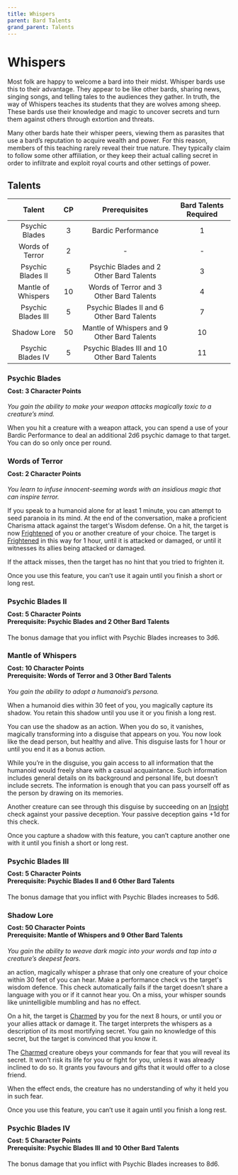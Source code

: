 ```yaml
---
title: Whispers
parent: Bard Talents
grand_parent: Talents
---
```


# Whispers
Most folk are happy to welcome a bard into their midst. Whisper bards use this to their advantage. They appear to be like other bards, sharing news, singing songs, and telling tales to the audiences they gather. In truth, the way of Whispers teaches its students that they are wolves among sheep. These bards use their knowledge and magic to uncover secrets and turn them against others through extortion and threats.

Many other bards hate their whisper peers, viewing them as parasites that use a bard’s reputation to acquire wealth and power. For this reason, members of this teaching rarely reveal their true nature. They typically claim to follow some other affiliation, or they keep their actual calling secret in order to infiltrate and exploit royal courts and other settings of power.

## Talents

| Talent | CP | Prerequisites | Bard Talents Required |
|:------:|:--:|:-------------:|:---------------------:|
| Psychic Blades     | 3  | Bardic Performance | 1 |
| Words of Terror    | 2  | - | - |
| Psychic Blades II  | 5  | Psychic Blades and 2 Other Bard Talents | 3 |
| Mantle of Whispers | 10 | Words of Terror and 3 Other Bard Talents | 4 |
| Psychic Blades III | 5  | Psychic Blades II and 6 Other Bard Talents | 7 |
| Shadow Lore        | 50 | Mantle of Whispers and 9 Other Bard Talents | 10 |
| Psychic Blades IV  | 5  | Psychic Blades III and 10 Other Bard Talents | 11 |

### Psychic Blades

<div style="margin-top:-10px;"></div>

#### **Cost:** 3 Character Points
*You gain the ability to make your weapon attacks magically toxic to a creature’s mind.*

When you hit a creature with a weapon attack, you can spend a use of your Bardic Performance to deal an additional 2d6 psychic damage to that target. You can do so only once per round.

### Words of Terror

<div style="margin-top:-10px;"></div>

#### **Cost:** 2 Character Points
*You learn to infuse innocent-seeming words with an insidious magic that can inspire terror.*

If you speak to a humanoid alone for at least 1 minute, you can attempt to seed paranoia in its mind. At the end of the conversation, make a proficient Charisma attack against the target's Wisdom defense. On a hit, the target is now [Frightened](https://stormchaserroleplaying.com/stormchaserRPG/Conditions/Frightened/) of you or another creature of your choice. The target is [Frightened](https://stormchaserroleplaying.com/stormchaserRPG/Conditions/Frightened/) in this way for 1 hour, until it is attacked or damaged, or until it witnesses its allies being attacked or damaged.

If the attack misses, then the target has no hint that you tried to frighten it.

Once you use this feature, you can’t use it again until you finish a short or long rest.

### Psychic Blades II

<div style="margin-top:-10px;"></div>

#### **Cost:** 5 Character Points<br>**Prerequisite:** Psychic Blades and 2 Other Bard Talents
The bonus damage that you inflict with Psychic Blades increases to 3d6.

### Mantle of Whispers

<div style="margin-top:-10px;"></div>

#### **Cost:** 10 Character Points<br>**Prerequisite:** Words of Terror and 3 Other Bard Talents
*You gain the ability to adopt a humanoid’s persona.*

When a humanoid dies within 30 feet of you, you magically capture its shadow. You retain this shadow until you use it or you finish a long rest.

You can use the shadow as an action. When you do so, it vanishes, magically transforming into a disguise that appears on you. You now look like the dead person, but healthy and alive. This disguise lasts for 1 hour or until you end it as a bonus action.

While you’re in the disguise, you gain access to all information that the humanoid would freely share with a casual acquaintance. Such information includes general details on its background and personal life, but doesn’t include secrets. The information is enough that you can pass yourself off as the person by drawing on its memories.

Another creature can see through this disguise by succeeding on an [Insight](https://stormchaserroleplaying.com/stormchaserRPG/Skills/Insight/) check against your passive deception. Your passive deception gains +1d for this check.

Once you capture a shadow with this feature, you can’t capture another one with it until you finish a short or long rest.

### Psychic Blades III

<div style="margin-top:-10px;"></div>

#### **Cost:** 5 Character Points<br>**Prerequisite:** Psychic Blades II and 6 Other Bard Talents
The bonus damage that you inflict with Psychic Blades increases to 5d6.

### Shadow Lore

<div style="margin-top:-10px;"></div>

#### **Cost:** 50 Character Points<br>**Prerequisite:** Mantle of Whispers and 9 Other Bard Talents
*You gain the ability to weave dark magic into your words and tap into a creature’s deepest fears.*

an action, magically whisper a phrase that only one creature of your choice within 30 feet of you can hear. Make a performance check vs the target's wisdom defence. This check automatically fails if the target doesn’t share a language with you or if it cannot hear you. On a miss, your whisper sounds like unintelligible mumbling and has no effect.

On a hit, the target is [Charmed](https://stormchaserroleplaying.com/stormchaserRPG/Conditions/Charmed/) by you for the next 8 hours, or until you or your allies attack or damage it. The target interprets the whispers as a description of its most mortifying secret. You gain no knowledge of this secret, but the target is convinced that you know it.

The [Charmed](https://stormchaserroleplaying.com/stormchaserRPG/Conditions/Charmed/) creature obeys your commands for fear that you will reveal its secret. It won’t risk its life for you or fight for you, unless it was already inclined to do so. It grants you favours and gifts that it would offer to a close friend.

When the effect ends, the creature has no understanding of why it held you in such fear.

Once you use this feature, you can’t use it again until you finish a long rest.

### Psychic Blades IV

<div style="margin-top:-10px;"></div>

#### **Cost:** 5 Character Points<br>**Prerequisite:** Psychic Blades III and 10 Other Bard Talents
The bonus damage that you inflict with Psychic Blades increases to 8d6.
